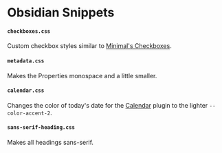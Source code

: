 # Obsidian Snippets

#### `checkboxes.css`
Custom checkbox styles similar to [Minimal's Checkboxes](https://minimal.guide/Block+types/Checklists).

#### `metadata.css`
Makes the Properties monospace and a little smaller.

#### `calendar.css`
Changes the color of today's date for the [Calendar](https://github.com/liamcain/obsidian-calendar-plugin) plugin to the lighter `--color-accent-2`.

#### `sans-serif-heading.css`
Makes all headings sans-serif.
